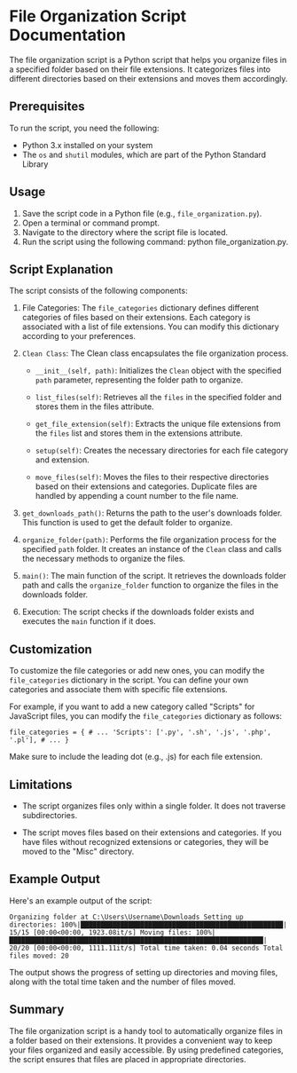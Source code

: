 # File Organization Script Documentation


The file organization script is a Python script that helps you organize files in a specified folder based on their file extensions. It categorizes files into different directories based on their extensions and moves them accordingly.

## Prerequisites

To run the script, you need the following:

- Python 3.x installed on your system
- The `os` and `shutil` modules, which are part of the Python Standard Library

## Usage

1. Save the script code in a Python file (e.g., `file_organization.py`).
1. Open a terminal or command prompt.
1. Navigate to the directory where the script file is located.
1. Run the script using the following command: python file_organization.py.

## Script Explanation

The script consists of the following components:

1. File Categories: The `file_categories` dictionary defines different categories of files based on their extensions. Each category is associated with a list of file extensions. You can modify this dictionary according to your preferences.

1. `Clean Class`: The Clean class encapsulates the file organization process.

    - `__init__(self, path)`: Initializes the `Clean` object with the specified `path` parameter, representing the folder path to organize.

    - `list_files(self)`: Retrieves all the `files` in the specified folder and stores them in the files attribute.

    - `get_file_extension(self)`: Extracts the unique file extensions from the `files` list and stores them in the extensions attribute.

    - `setup(self)`: Creates the necessary directories for each file category and extension.

    - `move_files(self)`: Moves the files to their respective directories based on their extensions and categories. Duplicate files are handled by appending a count number to the file name.

1. `get_downloads_path()`: Returns the path to the user's downloads folder. This function is used to get the default folder to organize.

1. `organize_folder(path)`: Performs the file organization process for the specified `path` folder. It creates an instance of the `Clean` class and calls the necessary methods to organize the files.

1. `main()`: The main function of the script. It retrieves the downloads folder path and calls the `organize_folder` function to organize the files in the downloads folder.

1. Execution: The script checks if the downloads folder exists and executes the `main` function if it does.

## Customization

To customize the file categories or add new ones, you can modify the `file_categories` dictionary in the script. You can define your own categories and associate them with specific file extensions.

For example, if you want to add a new category called "Scripts" for JavaScript files, you can modify the `file_categories` dictionary as follows:

``
file_categories = {
    # ...
    'Scripts': ['.py', '.sh', '.js', '.php', '.pl'],
    # ...
}
``

Make sure to include the leading dot (e.g., .js) for each file extension.

## Limitations

- The script organizes files only within a single folder. It does not traverse subdirectories.

- The script moves files based on their extensions and categories. If you have files without recognized extensions or categories, they will be moved to the "Misc" directory.

## Example Output

Here's an example output of the script:

``
Organizing folder at C:\Users\Username\Downloads
Setting up directories: 100%|███████████████████████████████████████████████████| 15/15 [00:00<00:00, 1923.08it/s]
Moving files: 100%|████████████████████████████████████████████████████████████████| 20/20 [00:00<00:00, 1111.11it/s]
Total time taken: 0.04 seconds
Total files moved: 20
``

The output shows the progress of setting up directories and moving files, along with the total time taken and the number of files moved.

## Summary

The file organization script is a handy tool to automatically organize files in a folder based on their extensions. It provides a convenient way to keep your files organized and easily accessible. By using predefined categories, the script ensures that files are placed in appropriate directories.
